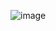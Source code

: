 ![image](https://user-images.githubusercontent.com/97434918/151504198-574b0c5a-6c60-4c40-8738-6d094449b91c.png)

